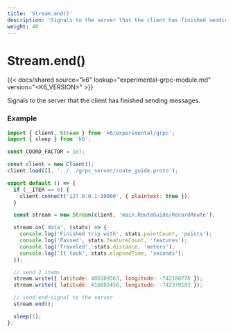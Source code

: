 ```yaml
---
title: 'Stream.end()'
description: 'Signals to the server that the client has finished sending.'
weight: 40
---
```


# Stream.end()

{{< docs/shared source="k6" lookup="experimental-grpc-module.md" version="<K6_VERSION>" >}}

Signals to the server that the client has finished sending messages.

### Example

<div class="code-group" data-props='{"labels": ["Simple example"], "lineNumbers": [true]}'>

```javascript
import { Client, Stream } from 'k6/experimental/grpc';
import { sleep } from 'k6';

const COORD_FACTOR = 1e7;

const client = new Client();
client.load([], '../../grpc_server/route_guide.proto');

export default () => {
  if (__ITER == 0) {
    client.connect('127.0.0.1:10000', { plaintext: true });
  }

  const stream = new Stream(client, 'main.RouteGuide/RecordRoute');

  stream.on('data', (stats) => {
    console.log('Finished trip with', stats.pointCount, 'points');
    console.log('Passed', stats.featureCount, 'features');
    console.log('Traveled', stats.distance, 'meters');
    console.log('It took', stats.elapsedTime, 'seconds');
  });

  // send 2 items
  stream.write({ latitude: 406109563, longitude: -742186778 });
  stream.write({ latitude: 416802456, longitude: -742370183 });

  // send end-signal to the server
  stream.end();

  sleep(1);
};
```

</div>
